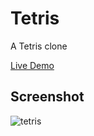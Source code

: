 # Tetris
A Tetris clone

[Live Demo](https://famous-queijadas-e79014.netlify.app/)


## Screenshot
![tetris](https://user-images.githubusercontent.com/85205294/176978184-48384e6b-1cbf-4b0f-b719-cd9aaf45df45.PNG)
